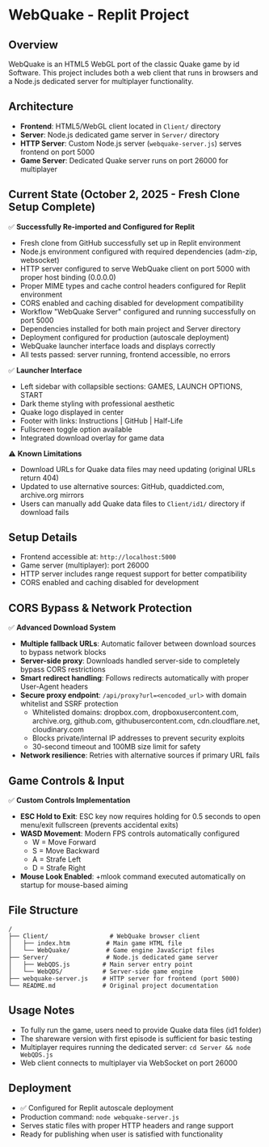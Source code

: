 # WebQuake - Replit Project

## Overview
WebQuake is an HTML5 WebGL port of the classic Quake game by id Software. This project includes both a web client that runs in browsers and a Node.js dedicated server for multiplayer functionality.

## Architecture
- **Frontend**: HTML5/WebGL client located in `Client/` directory
- **Server**: Node.js dedicated game server in `Server/` directory  
- **HTTP Server**: Custom Node.js server (`webquake-server.js`) serves frontend on port 5000
- **Game Server**: Dedicated Quake server runs on port 26000 for multiplayer

## Current State (October 2, 2025 - Fresh Clone Setup Complete)
✅ **Successfully Re-imported and Configured for Replit**
- Fresh clone from GitHub successfully set up in Replit environment
- Node.js environment configured with required dependencies (adm-zip, websocket)
- HTTP server configured to serve WebQuake client on port 5000 with proper host binding (0.0.0.0)
- Proper MIME types and cache control headers configured for Replit environment
- CORS enabled and caching disabled for development compatibility
- Workflow "WebQuake Server" configured and running successfully on port 5000
- Dependencies installed for both main project and Server directory
- Deployment configured for production (autoscale deployment)
- WebQuake launcher interface loads and displays correctly
- All tests passed: server running, frontend accessible, no errors

✅ **Launcher Interface**
- Left sidebar with collapsible sections: GAMES, LAUNCH OPTIONS, START
- Dark theme styling with professional aesthetic
- Quake logo displayed in center
- Footer with links: Instructions | GitHub | Half-Life
- Fullscreen toggle option available
- Integrated download overlay for game data

⚠️ **Known Limitations**
- Download URLs for Quake data files may need updating (original URLs return 404)
- Updated to use alternative sources: GitHub, quaddicted.com, archive.org mirrors
- Users can manually add Quake data files to `Client/id1/` directory if download fails

## Setup Details
- Frontend accessible at: `http://localhost:5000`
- Game server (multiplayer): port 26000
- HTTP server includes range request support for better compatibility
- CORS enabled and caching disabled for development

## CORS Bypass & Network Protection
✅ **Advanced Download System**
- **Multiple fallback URLs**: Automatic failover between download sources to bypass network blocks
- **Server-side proxy**: Downloads handled server-side to completely bypass CORS restrictions
- **Smart redirect handling**: Follows redirects automatically with proper User-Agent headers
- **Secure proxy endpoint**: `/api/proxy?url=<encoded_url>` with domain whitelist and SSRF protection
  - Whitelisted domains: dropbox.com, dropboxusercontent.com, archive.org, github.com, githubusercontent.com, cdn.cloudflare.net, cloudinary.com
  - Blocks private/internal IP addresses to prevent security exploits
  - 30-second timeout and 100MB size limit for safety
- **Network resilience**: Retries with alternative sources if primary URL fails

## Game Controls & Input
✅ **Custom Controls Implementation**
- **ESC Hold to Exit**: ESC key now requires holding for 0.5 seconds to open menu/exit fullscreen (prevents accidental exits)
- **WASD Movement**: Modern FPS controls automatically configured
  - W = Move Forward
  - S = Move Backward
  - A = Strafe Left
  - D = Strafe Right
- **Mouse Look Enabled**: +mlook command executed automatically on startup for mouse-based aiming

## File Structure
```
/
├── Client/                 # WebQuake browser client
│   ├── index.htm          # Main game HTML file
│   └── WebQuake/          # Game engine JavaScript files
├── Server/                # Node.js dedicated game server
│   ├── WebQDS.js         # Main server entry point
│   └── WebQDS/           # Server-side game engine
├── webquake-server.js    # HTTP server for frontend (port 5000)
└── README.md             # Original project documentation
```

## Usage Notes
- To fully run the game, users need to provide Quake data files (id1 folder)
- The shareware version with first episode is sufficient for basic testing
- Multiplayer requires running the dedicated server: `cd Server && node WebQDS.js`
- Web client connects to multiplayer via WebSocket on port 26000

## Deployment
- ✅ Configured for Replit autoscale deployment
- Production command: `node webquake-server.js`
- Serves static files with proper HTTP headers and range support
- Ready for publishing when user is satisfied with functionality